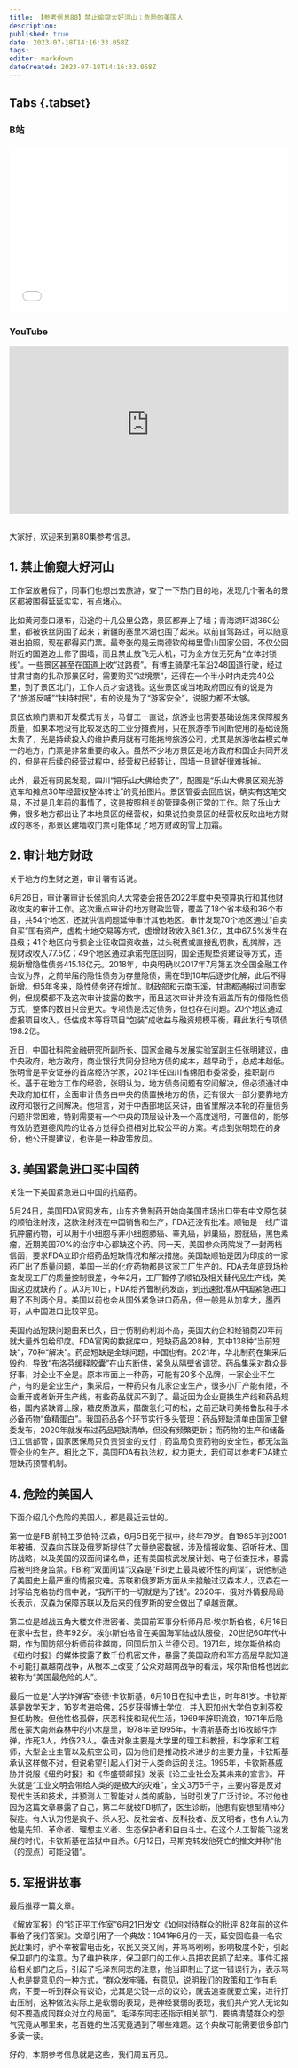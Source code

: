 ```yaml
---
title: 【参考信息80】禁止偷窥大好河山；危险的美国人
description: 
published: true
date: 2023-07-18T14:16:33.058Z
tags: 
editor: markdown
dateCreated: 2023-07-18T14:16:33.058Z
---
```


## Tabs {.tabset}
### B站
<div style="position: relative; padding: 30% 45%;">
<iframe style="position: absolute; width: 100%; height: 100%; left: 0; top: 0;" src="//player.bilibili.com/player.html?&bvid=BV1pX4y1q7kQ&page=1&as_wide=1&high_quality=1&danmaku=1&autoplay=0" scrolling="no" border="0" frameborder="no" framespacing="0" allowfullscreen="true"></iframe>
</div>

### YouTube
<div style="position: relative; padding: 30% 45%;">
<iframe style="position: absolute; top: 0; left: 0; width: 100%; height: 100%;" src="https://www.youtube-nocookie.com/embed/YouTubeVID" title="YouTube video player" frameborder="0" allow="accelerometer; autoplay; clipboard-write; encrypted-media; gyroscope; picture-in-picture" allowfullscreen></iframe>
</div>

## 

大家好，欢迎来到第80集参考信息。

## 1. 禁止偷窥大好河山

工作室放暑假了，同事们也想出去旅游，查了一下热门目的地，发现几个著名的景区都被围得延延实实，有点堵心。

比如黄河壶口瀑布，沿途的十几公里公路，景区都弃上了墙；青海湖环湖360公里，都被铁丝网围了起来；新疆的塞里木湖也围了起来。以前自驾路过，可以随意进出拍照，现在都得买门票。最夸张的是云南德钦的梅里雪山国家公园，不仅公园附近的国道边上修了围墙，而且禁止放飞无人机，可为全方位无死角“立体封锁线”。一些景区甚至在国道上收“过路费”。有博主骑摩托车沿248国道行驶，经过甘肃甘南的扎尕那景区时，需要购买“过境票”，还得在一个半小时内走完40公里，到了景区北门，工作人员才会退钱。这些景区或当地政府回应有的说是为了“旅游反哺”“扶持村民”，有的说是为了“游客安全”，说服力都不太够。

景区依赖门票和开发模式有关，马督工一直说，旅游业也需要基础设施来保障服务质量，如果本地没有比较发达的工业分摊费用，只在旅游季节间断使用的基础设施太贵了，光是持续投入的维护费用就有可能拖垮旅游公司，尤其是旅游收益模式单一的地方，门票是非常重要的收入。虽然不少地方景区是地方政府和国企共同开发的，但是在后续的经营过程中，经营权已经转让，围墙一旦建好很难拆掉。

此外，最近有网民发现，四川“把乐山大佛给卖了”，配图是“乐山大佛景区观光游览车和摊点30年经营权整体转让”的竞拍图片。景区管委会回应说，确实有这笔交易，不过是几年前的事情了，这是按照相关的管理条例正常的工作。除了乐山大佛，很多地方都出让了本地景区的经营权，如果说拍卖景区的经营权反映出地方财政的寒冬，那景区建墙收门票可能体现了地方财政的雪上加霜。

## 2. 审计地方财政

关于地方的生财之道，审计署有话说。

6月26日，审计署审计长侯凯向人大常委会报告2022年度中央预算执行和其他财政收支的审计工作。这次重点审计的地方财政监管，覆盖了18个省本级和36个市县，共54个地区，还就供信问题延伸审计其他地区。审计发现70个地区通过“自卖自买”国有资产，虚构土地交易等方式，虚增财政收入861.3亿，其中67.5%发生在县级；41个地区向亏损企业征收国资收益，过头税费或直接乱罚款，乱摊牌，违规财政收入77.5亿；49个地区通过承诺兜底回购，国企违规垫资建设等方式，违规新增隐性债务415.16亿元。2018年，中央明确以2017年7月第五次全国金融工作会议为界，之前举届的隐性债务为存量隐债，需在5到10年后逐步化解，此后不得新增。但5年多来，隐性债务还在增加。财政部和云南玉溪，甘肃都通报过问责案例，但规模都不及这次审计披露的数字，而且这次审计并没有涵盖所有的借隐性债方式，整体的数目只会更大。专项债是法定债务，但也存在问题。20个地区通过虚报项目收入，低估成本等将项目“包装”成收益与融资规模平衡，藉此发行专项债198.2亿。

近日，中国社科院金融研究所副所长、国家金融与发展实验室副主任张明建议，由中央政府，地方政府，商业银行共同分担地方债的成本，越早动手，总成本越低。张明曾是平安证券的首席经济学家，2021年任四川省绵阳市委常委，挂职副市长。基于在地方工作的经验，张明认为，地方债务问题有空间解决，但必须通过中央政府加杠杆，全面审计债务由中央的债置换地方的债，还有很大一部分要靠地方政府和银行之间解决。他坦言，对于中西部地区来讲，由省里解决本轮的存量债务问题非常困难，特别需要有一个中央的顶层设计及一个高度透明，可置信的，能够有效防范道德风险的让各方觉得负担相对比较公平的方案。考虑到张明现在的身份，他公开提建议，也许是一种政策放风。

## 3. 美国紧急进口买中国药

关注一下美国紧急进口中国的抗癌药。

5月24日，美国FDA官网发布，山东齐鲁制药开始向美国市场出口带有中文原包装的顺铂注射液，这款注射液在中国销售和生产，FDA还没有批准。顺铂是一线广谱抗肿瘤药物，可以用于小细胞与非小细胞肺癌、睾丸癌，卵巢癌，膀胱癌，黑色素瘤，近期美国70%的治疗中心都缺这个药。同一天，美国参众两院发了一封两档信函，要求FDA立即介绍药品短缺情况和解决措施。美国缺顺铂是因为印度的一家药厂出了质量问题，美国一半的化疗药物都是这家工厂生产的。FDA去年底现场检查发现工厂的质量控制很差，今年2月，工厂暂停了顺铂及相关替代品生产线，美国这边就缺药了。从3月10日，FDA给齐鲁制药发函，到迅速批准从中国紧急进口用了不到两个月。美国以前也会从国外紧急进口药品，但一般是从加拿大，墨西哥，从中国进口比较罕见。

美国药品短缺问题由来已久，由于仿制药利润不高，美国大药企和经销商20年前就大量外包给印度。FDA官网的数据库中，短缺药品208种，其中138种“当前短缺”，70种“解决”。药品短缺是全球问题，中国也有。2021年，华北制药在集采后毁约，导致“布洛芬缓释胶囊”在山东断供，紧急从隔壁省调货。药品集采对群众是好事，对企业不全是。原本市面上一种药，可能有20多个品牌，一家企业不生产，有的是企业生产，集采后，一种药只有几家企业生产，很多小厂产能有限，不会重开或者新开生产线，有些药品就买不到了。最近因为企业更换生产线和药品规格，国内紧缺肾上腺，糖皮质激素，醋酸氢化可的松，之前还缺司美格鲁肽和手术必备药物“鱼精蛋白”。我国药品各个环节实行多头管理：药品短缺清单由国家卫健委发布，2020年就发布过药品短缺清单，但没有频繁更新；而药物的生产和储备归工信部管；国家医保局只负责资金的支付；药监局负责药物的安全性，都无法监管企业的生产。相比之下，美国FDA有执法权，权力更大，我们可以参考FDA建立短缺药预警机制。

## 4. 危险的美国人

下面介绍几个危险的美国人，都是最近去世的。

第一位是FBI前特工罗伯特·汉森，6月5日死于狱中，终年79岁。自1985年到2001年被捕，汉森向苏联及俄罗斯提供了大量绝密数据，涉及情报收集、窃听技术、国防战略，以及美国的双面间谍名单，还有美国核武发展计划、电子侦查技术，暴露后被判终身监禁。FBI称“双面间谍”汉森是“FBI史上最具破坏性的间谍”，说他制造了美国史上最严重的情报灾难。苏联和俄罗斯方面从未接触过汉森本人，汉森在一封写给克格勃的信中说，“我所干的一切就是为了钱”。2020年，俄对外情报局局长表示，汉森为保障苏联以及后来的俄罗斯的安全做出了卓越贡献。

第二位是越战五角大楼文件泄密者、美国前军事分析师丹尼·埃尔斯伯格，6月16日在家中去世，终年92岁。埃尔斯伯格曾在美国海军陆战队服役，20世纪60年代中期，作为国防部分析师前往越南，回国后加入兰德公司。1971年，埃尔斯伯格向《纽约时报》的媒体披露了数千份机密文件，暴露了美国政府和军方高层早就知道不可能打赢越南战争，从根本上改变了公众对越南战争的看法，埃尔斯伯格也因此被称为“美国最危险的人”。

最后一位是“大学炸弹客”泰德·卡钦斯基，6月10日在狱中去世，时年81岁。卡钦斯基是数学天才，16岁考进哈佛，25岁获得博士学位，并入职加州大学伯克利芬校担任助教。但他性格孤僻，厌恶科技和现代生活，1969年辞职流浪，1971年后隐居在蒙大南州森林中的小木屋里，1978年至1995年，卡清斯基寄出16枚邮件炸弹，炸死3人，炸伤23人。袭击对象主要是大学里的理工科教授，科学家和工程师，大型企业主管以及航空公司，因为他们是推动技术进步的主要力量，卡钦斯基承认这样做不对，但说希望引起人们对于人类命运的关注。1995年，卡钦斯基威胁并说服《纽约时报》和《华盛顿邮报》发表《论工业社会及其未来的宣言》。开头就是“工业文明会带给人类的是极大的灾难”，全文3万5千字，主要内容是反对现代生活和技术，并预测人工智能对人类的威胁，当时引发了广泛讨论。不过他也因为这篇文章暴露了自己，第二年就被FBI抓了，医生诊断，他患有妄想型精神分裂症。有人认为他是疯子、杀人犯、反社会者、反科技者、反文明者，也有人认为他是先知、革命者、理想主义者、生态保护者和自由斗士。在这个人工智能飞速发展的时代，卡钦斯基在监狱中自杀。6月12日，马斯克转发他死亡的推文并称“他（的观点）可能没错”。

## 5. 军报讲故事

最后推荐一篇文章。

《解放军报》的“钧正平工作室”6月21日发文《如何对待群众的批评 82年前的这件事给了我们答案》。文章引用了一个典故：1941年6月的一天，延安固临县一名农民赶集时，驴不幸被雷电击死，农民又哭又闹，并骂骂咧咧，影响极度不好，引起保卫部门的注意。为了维护秩序，保卫部门的工作人员把农民抓了起来。事件汇报给相关部门之后，引起了毛泽东同志的注意，他当即制止了这一错误行为，表示骂人也是提意见的一种方式，“群众发牢骚，有意见，说明我们的政策和工作有毛病，不要一听到群众有议论，尤其是尖锐一点的议论，就去追查就要立案，进行打击压制，这种做法实际上是软弱的表现，是神经衰弱的表现，我们共产党人无论如何不要造成同群众对立的局面”。毛泽东同志还指示相关部门，要搞清楚群众的怨气究竟从哪里来，老百姓的生活究竟遇到了哪些难题。这个典故可能需要很多部门多读一读。

好的，本期参考信息就是这些，我们周五再见。

